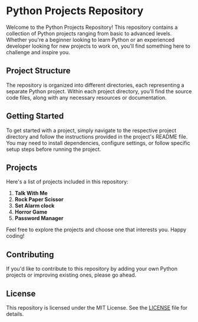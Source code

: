 ﻿# Python Projects Repository

Welcome to the Python Projects Repository! This repository contains a collection of Python projects ranging from basic to advanced levels. Whether you're a beginner looking to learn Python or an experienced developer looking for new projects to work on, you'll find something here to challenge and inspire you.

## Project Structure

The repository is organized into different directories, each representing a separate Python project. Within each project directory, you'll find the source code files, along with any necessary resources or documentation.

## Getting Started

To get started with a project, simply navigate to the respective project directory and follow the instructions provided in the project's README file. You may need to install dependencies, configure settings, or follow specific setup steps before running the project.

## Projects

Here's a list of projects included in this repository:

1. **Talk With Me**
2. **Rock Paper Scissor**
3. **Set Alarm clock**
4. **Horror Game**
5. **Password Manager**


Feel free to explore the projects and choose one that interests you. Happy coding!

## Contributing

If you'd like to contribute to this repository by adding your own Python projects or improving existing ones, please  go ahead.

## License

This repository is licensed under the MIT License. See the [LICENSE](LICENSE) file for details.

